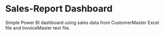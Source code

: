 # Sales-Report Dashboard
Simple Power BI dashboard using sales data from CustomerMaster Excel file and InvoiceMaster text file.
